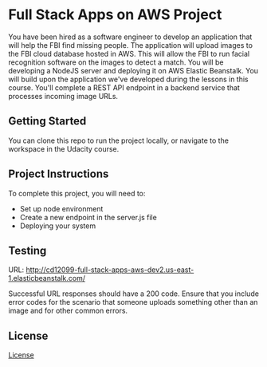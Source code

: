 # Full Stack Apps on AWS Project

You have been hired as a software engineer to develop an application that will help the FBI find missing people.  The application will upload images to the FBI cloud database hosted in AWS. This will allow the FBI to run facial recognition software on the images to detect a match. You will be developing a NodeJS server and deploying it on AWS Elastic Beanstalk. 
You will build upon the application we've developed during the lessons in this course. You'll complete a REST API endpoint in a backend service that processes incoming image URLs.

## Getting Started

You can clone this repo to run the project locally, or navigate to the workspace in the Udacity course.

## Project Instructions

To complete this project, you will need to:

* Set up node environment
* Create a new endpoint in the server.js file
* Deploying your system

## Testing
URL: http://cd12099-full-stack-apps-aws-dev2.us-east-1.elasticbeanstalk.com/

Successful URL responses should have a 200 code. Ensure that you include error codes for the scenario that someone uploads something other than an image and for other common errors.

## License

[License](LICENSE.txt)
